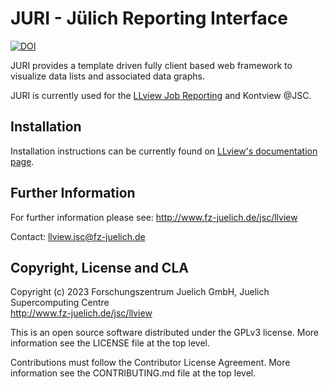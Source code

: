 # JURI - Jülich Reporting Interface

[![DOI](https://zenodo.org/badge/DOI/10.5281/zenodo.10232352.svg)](https://doi.org/10.5281/zenodo.10232352)

JURI provides a template driven fully client based web framework to visualize data lists
and associated data graphs.

JURI is currently used for the [LLview Job Reporting](https://github.com/FZJ-JSC/LLview) and Kontview @JSC. 

## Installation

Installation instructions can be currently found on [LLview's documentation page](https://apps.fz-juelich.de/jsc/llview/docu/install/).

## Further Information

For further information please see: http://www.fz-juelich.de/jsc/llview

Contact: [llview.jsc@fz-juelich.de](mailto:llview.jsc@fz-juelich.de)

## Copyright, License and CLA

Copyright (c) 2023 Forschungszentrum Juelich GmbH, Juelich Supercomputing Centre  
http://www.fz-juelich.de/jsc/llview  

This is an open source software distributed under the GPLv3 license. More information see the LICENSE file at the top level.

Contributions must follow the Contributor License Agreement. More information see the CONTRIBUTING.md file at the top level.


